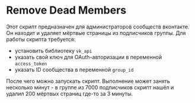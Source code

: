 # Remove Dead Members
Этот скрипт предназначен для администраторов сообществ вконтакте. Он находит и удаляет мёртвые страницы из подписчиков группы. Для работы скрипта требуется: 
- установить библиотеку `vk_api`
- указать свой ключ для OAuth-авторизации в переменной `access_token`
- указать ID сообщества в переменной `group_id`

После чего можно запускать скрипт. Выполнение может занять несколько минут - в группе из 7000 подписчиков скрипт нашёл и удалил 200 мёртвых страниц где-то за 3 минуты.
